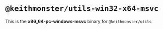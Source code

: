 # `@keithmonster/utils-win32-x64-msvc`

This is the **x86_64-pc-windows-msvc** binary for `@keithmonster/utils`
